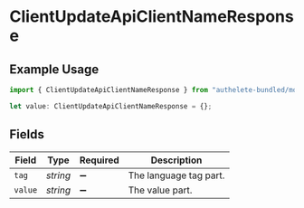 # ClientUpdateApiClientNameResponse

## Example Usage

```typescript
import { ClientUpdateApiClientNameResponse } from "authelete-bundled/models/operations";

let value: ClientUpdateApiClientNameResponse = {};
```

## Fields

| Field                  | Type                   | Required               | Description            |
| ---------------------- | ---------------------- | ---------------------- | ---------------------- |
| `tag`                  | *string*               | :heavy_minus_sign:     | The language tag part. |
| `value`                | *string*               | :heavy_minus_sign:     | The value part.        |